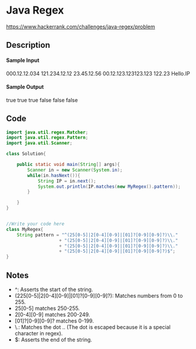 # Java Regex
https://www.hackerrank.com/challenges/java-regex/problem

## Description
#### Sample Input

000.12.12.034
121.234.12.12
23.45.12.56
00.12.123.123123.123
122.23
Hello.IP
#### Sample Output

true
true
true
false
false
false

## Code
```java
import java.util.regex.Matcher;
import java.util.regex.Pattern;
import java.util.Scanner;

class Solution{

    public static void main(String[] args){
        Scanner in = new Scanner(System.in);
        while(in.hasNext()){
            String IP = in.next();
            System.out.println(IP.matches(new MyRegex().pattern));
        }

    }
}


//Write your code here
class MyRegex{
    String pattern = "^(25[0-5]|2[0-4][0-9]|[01]?[0-9][0-9]?)\\."
                    + "(25[0-5]|2[0-4][0-9]|[01]?[0-9][0-9]?)\\."
                    + "(25[0-5]|2[0-4][0-9]|[01]?[0-9][0-9]?)\\."
                    + "(25[0-5]|2[0-4][0-9]|[01]?[0-9][0-9]?)$";
}
```

## Notes
- ^: Asserts the start of the string.
- (225[0-5]|2[0-4][0-9]|[01]?[0-9][0-9]?): Matches numbers from 0 to 255.
- 25[0-5] matches 250-255.
- 2[0-4][0-9] matches 200-249.
- [01]?[0-9][0-9]? matches 0-199.
- \\.: Matches the dot .. (The dot is escaped because it is a special character in regex).
- $: Asserts the end of the string.

